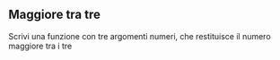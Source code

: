 ## Maggiore tra tre

Scrivi una funzione con tre argomenti numeri, che restituisce il numero maggiore tra i tre